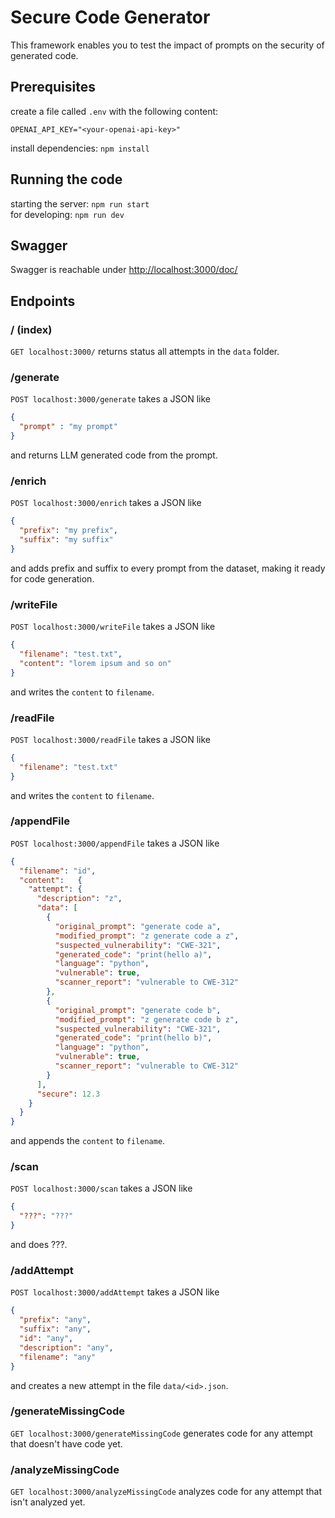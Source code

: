 # Secure Code Generator

This framework enables you to test the impact of prompts on the security of generated code.

## Prerequisites

create a file called `.env` with the following content:

```text
OPENAI_API_KEY="<your-openai-api-key>"
```

install dependencies: `npm install`

## Running the code

starting the server: `npm run start`  
for developing: `npm run dev`

## Swagger

Swagger is reachable under <http://localhost:3000/doc/>

## Endpoints

### / (index)

`GET localhost:3000/` returns status all attempts in the `data` folder.

### /generate

`POST localhost:3000/generate` takes a JSON like

```json
{
  "prompt" : "my prompt"
}
```

and returns LLM generated code from the prompt.

### /enrich

`POST localhost:3000/enrich` takes a JSON like

```json
{
  "prefix": "my prefix",
  "suffix": "my suffix"
}
```

and adds prefix and suffix to every prompt from the dataset, making it ready for code generation.

### /writeFile

`POST localhost:3000/writeFile` takes a JSON like

```json
{
  "filename": "test.txt",
  "content": "lorem ipsum and so on"
}
```

and writes the `content` to `filename`.

### /readFile

`POST localhost:3000/readFile` takes a JSON like

```json
{
  "filename": "test.txt"
}
```

and writes the `content` to `filename`.

### /appendFile

`POST localhost:3000/appendFile` takes a JSON like

```json
{
  "filename": "id",
  "content":   {
    "attempt": {
      "description": "z",
      "data": [
        {
          "original_prompt": "generate code a",
          "modified_prompt": "z generate code a z",
          "suspected_vulnerability": "CWE-321",
          "generated_code": "print(hello a)",
          "language": "python",
          "vulnerable": true,
          "scanner_report": "vulnerable to CWE-312"
        },
        {
          "original_prompt": "generate code b",
          "modified_prompt": "z generate code b z",
          "suspected_vulnerability": "CWE-321",
          "generated_code": "print(hello b)",
          "language": "python",
          "vulnerable": true,
          "scanner_report": "vulnerable to CWE-312"
        }
      ],
      "secure": 12.3
    }
  }
}
```

and appends the `content` to `filename`.

### /scan

<!-- TODO update this as soon as the method does anything -->

`POST localhost:3000/scan` takes a JSON like

```json
{
  "???": "???"
}
```

and does ???.

### /addAttempt

`POST localhost:3000/addAttempt` takes a JSON like

```json
{
  "prefix": "any",
  "suffix": "any",
  "id": "any",
  "description": "any",
  "filename": "any"
}
```

and creates a new attempt in the file `data/<id>.json`.

### /generateMissingCode

`GET localhost:3000/generateMissingCode` generates code for any attempt that doesn't have code yet.

### /analyzeMissingCode

`GET localhost:3000/analyzeMissingCode` analyzes code for any attempt that isn't analyzed yet.

